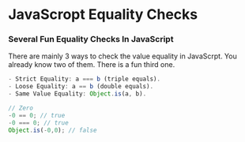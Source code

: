 # JavaScropt Equality Checks
### Several Fun Equality Checks In JavaScript

There are mainly 3 ways to check the value equality in JavaScrpt. You already know two of them. There is a fun third one.
```js
- Strict Equality: a === b (triple equals).
- Loose Equality: a == b (double equals).
- Same Value Equality: Object.is(a, b).
```

```js
// Zero
-0 == 0; // true
-0 === 0; // true
Object.is(-0,0); // false
```